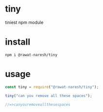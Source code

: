 # tiny
  tiniest npm module

# install
  `npm i @rawat-naresh/tiny`

# usage
  ```javascript
const tiny = require("@rawat-naresh/tiny");

tiny("can you remove all these spaces");

//=>canyouremoveallthesespaces
```
